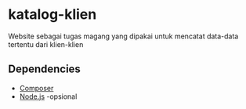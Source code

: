 # katalog-klien
Website sebagai tugas magang yang dipakai untuk mencatat data-data tertentu dari klien-klien

## Dependencies
- [Composer](https://getcomposer.org/download/)
- [Node.js](https://nodejs.org/en/) -opsional

